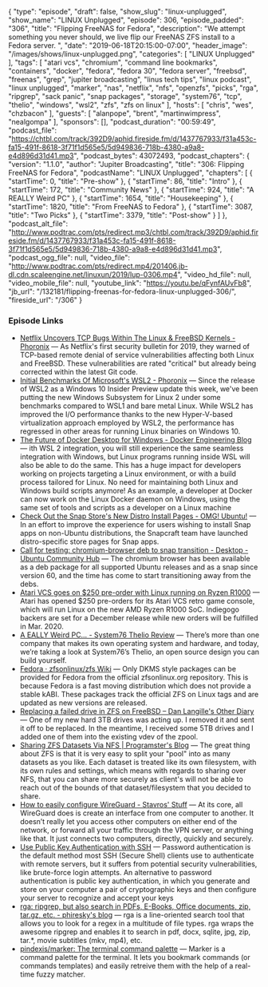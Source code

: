 {
  "type": "episode",
  "draft": false,
  "show_slug": "linux-unplugged",
  "show_name": "LINUX Unplugged",
  "episode": 306,
  "episode_padded": "306",
  "title": "Flipping FreeNAS for Fedora",
  "description": "We attempt something you never should, we live flip our FreeNAS ZFS install to a Fedora server. ",
  "date": "2019-06-18T20:15:00-07:00",
  "header_image": "/images/shows/linux-unplugged.png",
  "categories": [
    "LINUX Unplugged"
  ],
  "tags": [
    "atari vcs",
    "chromium",
    "command line bookmarks",
    "containers",
    "docker",
    "fedora",
    "fedora 30",
    "fedora server",
    "freebsd",
    "freenas",
    "grep",
    "jupiter broadcasting",
    "linus tech tips",
    "linux podcast",
    "linux unplugged",
    "marker",
    "nas",
    "netflix",
    "nfs",
    "openzfs",
    "picks",
    "rga",
    "ripgrep",
    "sack panic",
    "snap packages",
    "storage",
    "system76",
    "tcp",
    "thelio",
    "windows",
    "wsl2",
    "zfs",
    "zfs on linux"
  ],
  "hosts": [
    "chris",
    "wes",
    "chzbacon"
  ],
  "guests": [
    "alanpope",
    "brent",
    "martinwimpress",
    "nealgompa"
  ],
  "sponsors": [],
  "podcast_duration": "00:59:49",
  "podcast_file": "https://chtbl.com/track/392D9/aphid.fireside.fm/d/1437767933/f31a453c-fa15-491f-8618-3f71f1d565e5/5d949836-718b-4380-a9a8-e4d896d31d41.mp3",
  "podcast_bytes": 43072493,
  "podcast_chapters": {
    "version": "1.1.0",
    "author": "Jupiter Broadcasting",
    "title": "306: Flipping FreeNAS for Fedora",
    "podcastName": "LINUX Unplugged",
    "chapters": [
      {
        "startTime": 0,
        "title": "Pre-show"
      },
      {
        "startTime": 86,
        "title": "Intro"
      },
      {
        "startTime": 172,
        "title": "Community News"
      },
      {
        "startTime": 924,
        "title": "A REALLY Weird PC"
      },
      {
        "startTime": 1654,
        "title": "Housekeeping"
      },
      {
        "startTime": 1820,
        "title": "From FreeNAS to Fedora"
      },
      {
        "startTime": 3087,
        "title": "Two Picks"
      },
      {
        "startTime": 3379,
        "title": "Post-show"
      }
    ]
  },
  "podcast_alt_file": "http://www.podtrac.com/pts/redirect.mp3/chtbl.com/track/392D9/aphid.fireside.fm/d/1437767933/f31a453c-fa15-491f-8618-3f71f1d565e5/5d949836-718b-4380-a9a8-e4d896d31d41.mp3",
  "podcast_ogg_file": null,
  "video_file": "http://www.podtrac.com/pts/redirect.mp4/201406.jb-dl.cdn.scaleengine.net/linuxun/2019/lup-0306.mp4",
  "video_hd_file": null,
  "video_mobile_file": null,
  "youtube_link": "https://youtu.be/qFynfAUvFb8",
  "jb_url": "/132181/flipping-freenas-for-fedora-linux-unplugged-306/",
  "fireside_url": "/306"
}


### Episode Links

  * [Netflix Uncovers TCP Bugs Within The Linux & FreeBSD Kernels - Phoronix](https://www.phoronix.com/scan.php?page=news_item&px=Netflix-TCP-BSD-Linux-Bugs "Netflix Uncovers TCP Bugs Within The Linux & FreeBSD Kernels - Phoronix") — As Netflix's first security bulletin for 2019, they warned of TCP-based remote denial of service vulnerabilities affecting both Linux and FreeBSD. These vulnerabilities are rated "critical" but already being corrected within the latest Git code. 
  * [Initial Benchmarks Of Microsoft's WSL2 - Phoronix](https://www.phoronix.com/scan.php?page=article&item=windows-10-wsl2&num=1 "Initial Benchmarks Of Microsoft's WSL2 - Phoronix") — Since the release of WSL2 as a Windows 10 Insider Preview update this week, we've been putting the new Windows Subsystem for Linux 2 under some benchmarks compared to WSL1 and bare metal Linux. While WSL2 has improved the I/O performance thanks to the new Hyper-V-based virtualization approach employed by WSL2, the performance has regressed in other areas for running Linux binaries on Windows 10.
  * [The Future of Docker Desktop for Windows - Docker Engineering Blog](https://engineering.docker.com/2019/06/docker-hearts-wsl-2/ "The Future of Docker Desktop for Windows - Docker Engineering Blog") — ith WSL 2 integration, you will still experience the same seamless integration with Windows, but Linux programs running inside WSL will also be able to do the same. This has a huge impact for developers working on projects targeting a Linux environment, or with a build process tailored for Linux. No need for maintaining both Linux and Windows build scripts anymore! As an example, a developer at Docker can now work on the Linux Docker daemon on Windows, using the same set of tools and scripts as a developer on a Linux machine
  * [Check Out the Snap Store's New Distro Install Pages - OMG! Ubuntu!](https://www.omgubuntu.co.uk/2019/06/snap-store-distro-install-pages "Check Out the Snap Store's New Distro Install Pages - OMG! Ubuntu!") — In an effort to improve the experience for users wishing to install Snap apps on non-Ubuntu distributions, the Snapcraft team have launched distro-specific store pages for Snap apps.
  * [Call for testing: chromium-browser deb to snap transition - Desktop - Ubuntu Community Hub](https://community.ubuntu.com/t/call-for-testing-chromium-browser-deb-to-snap-transition/11179 "Call for testing: chromium-browser deb to snap transition - Desktop - Ubuntu Community Hub") — The chromium browser has been available as a deb package for all supported Ubuntu releases and as a snap since version 60, and the time has come to start transitioning away from the debs. 
  * [Atari VCS goes on $250 pre-order with Linux running on Ryzen R1000](http://linuxgizmos.com/atari-vcs-goes-on-250-pre-order-with-linux-running-on-ryzen-r1000/ "Atari VCS goes on $250 pre-order with Linux running on Ryzen R1000") — Atari has opened $250 pre-orders for its Atari VCS retro game console, which will run Linux on the new AMD Ryzen R1000 SoC. Indiegogo backers are set for a December release while new orders will be fulfilled in Mar. 2020. 
  * [ A EALLY Weird PC… - System76 Thelio Review](https://www.youtube.com/watch?v=JTN1c1j6V1s " A EALLY Weird PC… - System76 Thelio Review") — There’s more than one company that makes its own operating system and hardware, and today, we’re taking a look at System76’s Thelio, an open source design you can build yourself. 
  * [Fedora · zfsonlinux/zfs Wiki](https://github.com/zfsonlinux/zfs/wiki/Fedora "Fedora · zfsonlinux/zfs Wiki") — Only DKMS style packages can be provided for Fedora from the official zfsonlinux.org repository. This is because Fedora is a fast moving distribution which does not provide a stable kABI. These packages track the official ZFS on Linux tags and are updated as new versions are released. 
  * [Replacing a failed drive in ZFS on FreeBSD – Dan Langille's Other Diary](https://dan.langille.org/2015/08/03/replacing-a-failed-drive-in-zfs-on-freebsd/ "Replacing a failed drive in ZFS on FreeBSD – Dan Langille's Other Diary") — One of my new hard 3TB drives was acting up. I removed it and sent it off to be replaced. In the meantime, I received some 5TB drives and I added one of them into the existing vdev of the zpool.
  * [Sharing ZFS Datasets Via NFS | Programster's Blog](https://blog.programster.org/sharing-zfs-datasets-via-nfs "Sharing ZFS Datasets Via NFS | Programster's Blog") — The great thing about ZFS is that it is very easy to split your "pool" into as many datasets as you like. Each dataset is treated like its own filesystem, with its own rules and settings, which means with regards to sharing over NFS, that you can share more securely as client's will not be able to reach out of the bounds of that dataset/filesystem that you decided to share.
  * [How to easily configure WireGuard - Stavros' Stuff](https://www.stavros.io/posts/how-to-configure-wireguard/ "How to easily configure WireGuard - Stavros' Stuff") — At its core, all WireGuard does is create an interface from one computer to another. It doesn’t really let you access other computers on either end of the network, or forward all your traffic through the VPN server, or anything like that. It just connects two computers, directly, quickly and securely.
  * [Use Public Key Authentication with SSH](https://www.linode.com/docs/security/authentication/use-public-key-authentication-with-ssh/#using-ssh-copy-id "Use Public Key Authentication with SSH") — Password authentication is the default method most SSH (Secure Shell) clients use to authenticate with remote servers, but it suffers from potential security vulnerabilities, like brute-force login attempts. An alternative to password authentication is public key authentication, in which you generate and store on your computer a pair of cryptographic keys and then configure your server to recognize and accept your keys
  * [rga: ripgrep, but also search in PDFs, E-Books, Office documents, zip, tar.gz, etc. - phiresky's blog](https://phiresky.github.io/blog/2019/rga--ripgrep-for-zip-targz-docx-odt-epub-jpg/ "rga: ripgrep, but also search in PDFs, E-Books, Office documents, zip, tar.gz, etc. - phiresky's blog") — rga is a line-oriented search tool that allows you to look for a regex in a multitude of file types. rga wraps the awesome ripgrep and enables it to search in pdf, docx, sqlite, jpg, zip, tar.*, movie subtitles (mkv, mp4), etc.
  * [pindexis/marker: The terminal command palette](https://github.com/pindexis/marker "pindexis/marker: The terminal command palette") — Marker is a command palette for the terminal. It lets you bookmark commands (or commands templates) and easily retreive them with the help of a real-time fuzzy matcher. 


